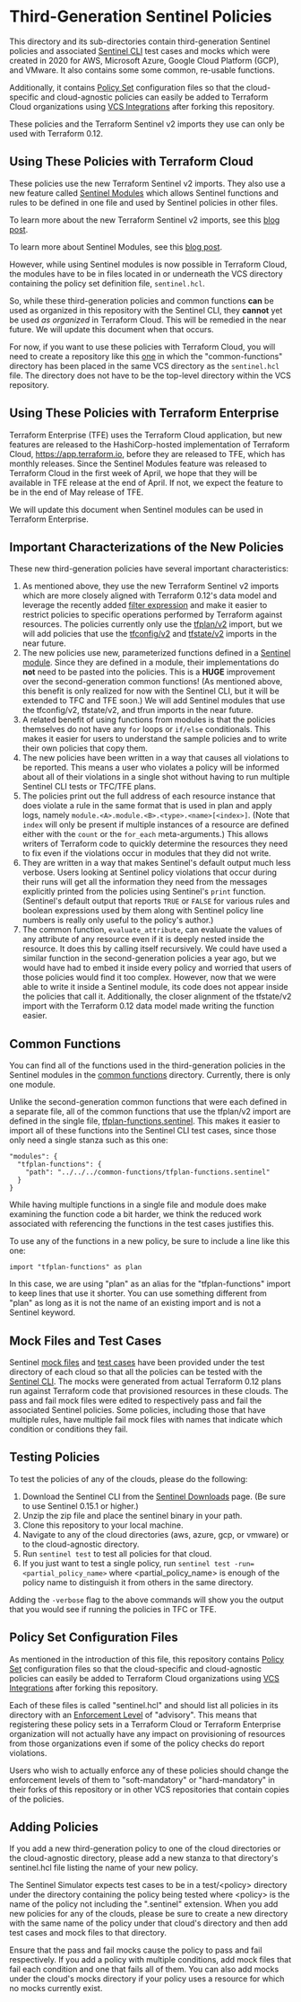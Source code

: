 # Third-Generation Sentinel Policies

This directory and its sub-directories contain third-generation Sentinel policies and associated [Sentinel CLI](https://docs.hashicorp.com/sentinel/intro/getting-started/install) test cases and mocks which were created in 2020 for AWS, Microsoft Azure, Google Cloud Platform (GCP), and VMware. It also contains some some common, re-usable functions.

Additionally, it contains [Policy Set](https://www.terraform.io/docs/cloud/sentinel/manage-policies.html#the-sentinel-hcl-configuration-file) configuration files so that the cloud-specific and cloud-agnostic policies can easily be added to Terraform Cloud organizations using [VCS Integrations](https://www.terraform.io/docs/cloud/vcs/index.html) after forking this repository.

These policies and the Terraform Sentinel v2 imports they use can only be used with Terraform 0.12.

## Using These Policies with Terraform Cloud
These policies use the new Terraform Sentinel v2 imports. They also use a new feature called [Sentinel Modules](https://docs.hashicorp.com/sentinel/extending/modules) which allows Sentinel functions and rules to be defined in one file and used by Sentinel policies in other files.

To learn more about the new Terraform Sentinel v2 imports, see this [blog post](https://www.hashicorp.com/blog/terraform-sentinel-v2-imports-now-in-technology-preview).

To learn more about Sentinel Modules, see this [blog post](https://discuss.hashicorp.com/t/sentinel-v0-15-0-introducing-modules/6579).

However, while using Sentinel modules is now possible in Terraform Cloud, the modules have to be in files located in or underneath the VCS directory containing the policy set definition file, `sentinel.hcl`.

So, while these third-generation policies and common functions **can** be used as organized in this repository with the Sentinel CLI, they **cannot** yet be used *as organized* in Terraform Cloud. This will be remedied in the near future. We will update this document when that occurs.

For now, if you want to use these policies with Terraform Cloud, you will need to create a repository like this [one](https://github.com/rberlind/sentinel-demo) in which the "common-functions" directory has been placed in the same VCS directory as the `sentinel.hcl` file. The directory does not have to be the top-level directory within the VCS repository.

## Using These Policies with Terraform Enterprise
Terraform Enterprise (TFE) uses the Terraform Cloud application, but new features are released to the HashiCorp-hosted implementation of Terraform Cloud, https://app.terraform.io, before they are released to TFE, which has monthly releases. Since the Sentinel Modules feature was released to Terraform Cloud in the first week of April, we hope that they will be available in TFE release at the end of April. If not, we expect the feature to be in the end of May release of TFE.

We will update this document when Sentinel modules can be used in Terraform Enterprise.

## Important Characterizations of the New Policies
These new third-generation policies have several important characteristics:
1. As mentioned above, they use the new Terraform Sentinel v2 imports which are more closely aligned with Terraform 0.12's data model and leverage the recently added [filter expression](https://docs.hashicorp.com/sentinel/language/collection-operations/#filter-expression) and make it easier to restrict policies to specific operations performed by Terraform against resources. The policies currently only use the [tfplan/v2](https://www.terraform.io/docs/cloud/sentinel/import/tfplan-v2.html) import, but we will add policies that use the [tfconfig/v2](https://www.terraform.io/docs/cloud/sentinel/import/tfconfig-v2.html) and [tfstate/v2](https://www.terraform.io/docs/cloud/sentinel/import/tfstate-v2.html) imports in the near future.
1. The new policies use new, parameterized functions defined in a [Sentinel module](./common-functions/tfplan-functions.sentinel). Since they are defined in a module, their implementations do **not** need to be pasted into the policies. This is a **HUGE** improvement over the second-generation common functions! (As mentioned above, this benefit is only realized for now with the Sentinel CLI, but it will be extended to TFC and TFE soon.) We will add Sentinel modules that use the tfconfig/v2, tfstate/v2, and tfrun imports in the near future.
1. A related benefit of using functions from modules is that the policies themselves do not have any `for` loops or `if/else` conditionals. This makes it easier for users to understand the sample policies and to write their own policies that copy them.
1. The new policies have been written in a way that causes all violations to be reported. This means a user who violates a policy will be informed about all of their violations in a single shot without having to run multiple Sentinel CLI tests or TFC/TFE plans.
1. The policies print out the full address of each resource instance that does violate a rule in the same format that is used in plan and apply logs, namely `module.<A>.module.<B>.<type>.<name>[<index>]`. (Note that `index` will only be present if multiple instances of a resource are defined either with the `count` or the `for_each` meta-arguments.) This allows writers of Terraform code to quickly determine the resources they need to fix even if the violations occur in modules that they did not write.
1. They are written in a way that makes Sentinel's default output much less verbose. Users looking at Sentinel policy violations that occur during their runs will get all the information they need from the messages explicitly printed from the policies using Sentinel's `print` function. (Sentinel's default output that reports `TRUE` or `FALSE` for various rules and boolean expressions used by them along with Sentinel policy line numbers is really only useful to the policy's author.)
1. The common function, `evaluate_attribute`, can evaluate the values of any attribute of any resource even if it is deeply nested inside the resource. It does this by calling itself recursively. We could have used a similar function in the second-generation policies a year ago, but we would have had to embed it inside every policy and worried that users of those policies would find it too complex. However, now that we were able to write it inside a Sentinel module, its code does not appear inside the policies that call it. Additionally, the closer alignment of the tfstate/v2 import with the Terraform 0.12 data model made writing the function easier.

## Common Functions
You can find all of the functions used in the third-generation policies in the Sentinel modules in the [common functions](./common-functions) directory. Currently, there is only one module.

Unlike the second-generation common functions that were each defined in a separate file, all of the common functions that use the tfplan/v2 import are defined in the single file, [tfplan-functions.sentinel](./common-functions/tfplan-functions.sentinel). This makes it easier to import all of these functions into the Sentinel CLI test cases, since those only need a single stanza such as this one:
```
"modules": {
  "tfplan-functions": {
    "path": "../../../common-functions/tfplan-functions.sentinel"
  }
}
```

While having multiple functions in a single file and module does make examining the function code a bit harder, we think the reduced work associated with referencing the functions in the test cases justifies this.

To use any of the functions in a new policy, be sure to include a line like this one:
```
import "tfplan-functions" as plan
```
In this case, we are using "plan" as an alias for the "tfplan-functions" import to keep lines that use it shorter. You can use something different from "plan" as long as it is not the name of an existing import and is not a Sentinel keyword.

## Mock Files and Test Cases
Sentinel [mock files](https://www.terraform.io/docs/enterprise/sentinel/mock.html) and [test cases](https://docs.hashicorp.com/sentinel/commands/config#test-cases) have been provided under the test directory of each cloud so that all the policies can be tested with the [Sentinel CLI](https://docs.hashicorp.com/sentinel/commands). The mocks were generated from actual Terraform 0.12 plans run against Terraform code that provisioned resources in these clouds. The pass and fail mock files were edited to respectively pass and fail the associated Sentinel policies. Some policies, including those that have multiple rules, have multiple fail mock files with names that indicate which condition or conditions they fail.

## Testing Policies
To test the policies of any of the clouds, please do the following:
1. Download the Sentinel CLI from the [Sentinel Downloads](https://docs.hashicorp.com/sentinel/downloads) page. (Be sure to use Sentinel 0.15.1 or higher.)
1. Unzip the zip file and place the sentinel binary in your path.
1. Clone this repository to your local machine.
1. Navigate to any of the cloud directories (aws, azure, gcp, or vmware) or to the cloud-agnostic directory.
1. Run `sentinel test` to test all policies for that cloud.
1. If you just want to test a single policy, run `sentinel test -run=<partial_policy_name>` where \<partial_policy_name\> is enough of the policy name to distinguish it from others in the same directory.

Adding the `-verbose` flag to the above commands will show you the output that you would see if running the policies in TFC or TFE.

## Policy Set Configuration Files
As mentioned in the introduction of this file, this repository contains [Policy Set](https://www.terraform.io/docs/cloud/sentinel/manage-policies.html#the-sentinel-hcl-configuration-file) configuration files so that the cloud-specific and cloud-agnostic policies can easily be added to Terraform Cloud organizations using [VCS Integrations](https://www.terraform.io/docs/cloud/vcs/index.html) after forking this repository.

Each of these files is called "sentinel.hcl" and should list all policies in its directory with an [Enforcement Level](https://www.terraform.io/docs/cloud/sentinel/manage-policies.html#enforcement-levels) of "advisory". This means that registering these policy sets in a Terraform Cloud or Terraform Enterprise organization will not actually have any impact on provisioning of resources from those organizations even if some of the policy checks do report violations.

Users who wish to actually enforce any of these policies should change the enforcement levels of them to "soft-mandatory" or "hard-mandatory" in their forks of this repository or in other VCS repositories that contain copies of the policies.

## Adding Policies
If you add a new third-generation policy to one of the cloud directories or the cloud-agnostic directory, please add a new stanza to that directory's sentinel.hcl file listing the name of your new policy.

The Sentinel Simulator expects test cases to be in a test/\<policy\> directory under the directory containing the policy being tested where \<policy\> is the name of the policy not including the ".sentinel" extension. When you add new policies for any of the clouds, please be sure to create a new directory with the same name of the policy under that cloud's directory and then add test cases and mock files to that directory.

Ensure that the pass and fail mocks cause the policy to pass and fail respectively. If you add a policy with multiple conditions, add mock files that fail each condition and one that fails all of them. You can also add mocks under the cloud's mocks directory if your policy uses a resource for which no mocks currently exist.
